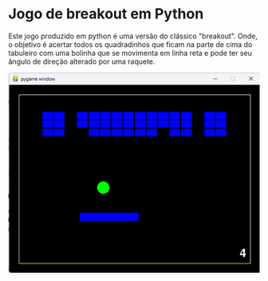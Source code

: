 # Jogo de breakout em Python

Este jogo produzido em python é uma versão do clássico "breakout". Onde, o objetivo é 
acertar todos os quadradinhos que ficam na parte de cima do tabuleiro com uma bolinha 
que se movimenta em linha reta e pode ter seu ângulo de direção alterado por uma raquete.

[![Watch the video](readme-media/exec.png)](readme-media/video.mp4)

